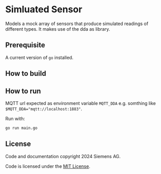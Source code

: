 # Simluated Sensor

Models a mock array of sensors that produce simulated readings of different types.
It makes use of the dda as library.


## Prerequisite

A current version of `go` installed.

## How to build


## How to run

MQTT url expected as environment variable `MQTT_DDA` e.g. somthing like `$MQTT_DDA="mqtt://localhost:1883"`.

Run with:

```bash
go run main.go
```

## License

Code and documentation copyright 2024 Siemens AG.

Code is licensed under the [MIT License](https://opensource.org/licenses/MIT).
